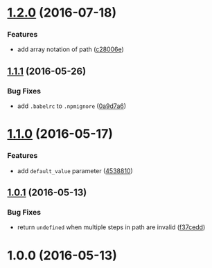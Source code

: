 <a name="1.2.0"></a>
# [1.2.0](https://github.com/fczbkk/get-nested-property/compare/v1.1.1...v1.2.0) (2016-07-18)


### Features

* add array notation of path ([c28006e](https://github.com/fczbkk/get-nested-property/commit/c28006e))



<a name="1.1.1"></a>
## [1.1.1](https://github.com/fczbkk/get-nested-property/compare/v1.1.0...v1.1.1) (2016-05-26)


### Bug Fixes

* add `.babelrc` to `.npmignore` ([0a9d7a6](https://github.com/fczbkk/get-nested-property/commit/0a9d7a6))



<a name="1.1.0"></a>
# [1.1.0](https://github.com/fczbkk/get-nested-property/compare/v1.0.1...v1.1.0) (2016-05-17)


### Features

* add `default_value` parameter ([4538810](https://github.com/fczbkk/get-nested-property/commit/4538810))



<a name="1.0.1"></a>
## [1.0.1](https://github.com/fczbkk/get-nested-property/compare/v1.0.0...v1.0.1) (2016-05-13)


### Bug Fixes

* return `undefined` when multiple steps in path are invalid ([f37cedd](https://github.com/fczbkk/get-nested-property/commit/f37cedd))



<a name="1.0.0"></a>
# 1.0.0 (2016-05-13)



